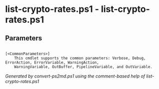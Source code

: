 # list-crypto-rates.ps1 - list-crypto-rates.ps1 


## Parameters
```powershell


```

```
[<CommonParameters>]
    This cmdlet supports the common parameters: Verbose, Debug, ErrorAction, ErrorVariable, WarningAction, 
    WarningVariable, OutBuffer, PipelineVariable, and OutVariable.
```

*Generated by convert-ps2md.ps1 using the comment-based help of list-crypto-rates.ps1*

